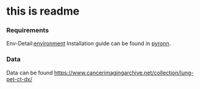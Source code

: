 # this is readme

### Requirements
Env-Detail:[environment](https://github.com/pennyqx/Dataset-/blob/main/environment.yml)
Installation guide can be found in [pyronn](https://github.com/sypsyp97/Trainable-Fourier-Series/tree/main/pyronn).

### Data
Data can be found https://www.cancerimagingarchive.net/collection/lung-pet-ct-dx/

